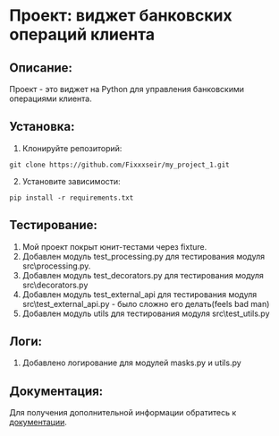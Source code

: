 # Проект: виджет банковских операций клиента

## Описание:

Проект - это виджет на Python для управления банковскими операциями клиента.

## Установка:

1. Клонируйте репозиторий:
```
git clone https://github.com/Fixxxseir/my_project_1.git
```
2. Установите зависимости:
```
pip install -r requirements.txt
```
## Тестирование:

1. Мой проект покрыт юнит-тестами через fixture.
2. Добавлен модуль test_processing.py для тестирования модуля src\processing.py.
3. Добавлен модуль test_decorators.py для тестирования модуля src\decorators.py
4. Добавлен модуль test_external_api для тестирования модуля src\test_external_api.py - было сложно его делать(feels bad man)
5. Добавлен модуль utils для тестирования модуля src\test_utils.py

## Логи:
1. Добавлено логирование для модулей masks.py и utils.py

## Документация:

Для получения дополнительной информации обратитесь к [документации](README.md).
